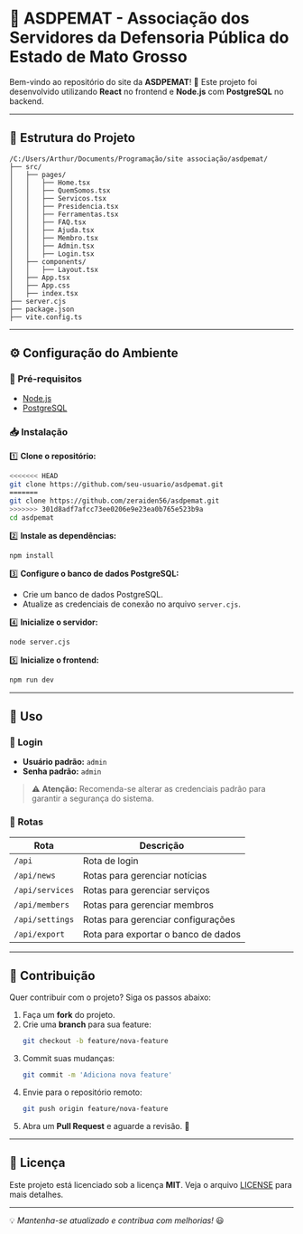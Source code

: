 # 🌟 ASDPEMAT - Associação dos Servidores da Defensoria Pública do Estado de Mato Grosso

Bem-vindo ao repositório do site da **ASDPEMAT**! 🚀
Este projeto foi desenvolvido utilizando **React** no frontend e **Node.js** com **PostgreSQL** no backend.

---

## 📂 Estrutura do Projeto

```
/C:/Users/Arthur/Documents/Programação/site associação/asdpemat/
├── src/
│   ├── pages/
│   │   ├── Home.tsx
│   │   ├── QuemSomos.tsx
│   │   ├── Servicos.tsx
│   │   ├── Presidencia.tsx
│   │   ├── Ferramentas.tsx
│   │   ├── FAQ.tsx
│   │   ├── Ajuda.tsx
│   │   ├── Membro.tsx
│   │   ├── Admin.tsx
│   │   ├── Login.tsx
│   ├── components/
│   │   ├── Layout.tsx
│   ├── App.tsx
│   ├── App.css
│   ├── index.tsx
├── server.cjs
├── package.json
├── vite.config.ts
```

---

## ⚙️ Configuração do Ambiente

### 📌 Pré-requisitos
- [Node.js](https://nodejs.org/)
- [PostgreSQL](https://www.postgresql.org/)

### 📥 Instalação

1️⃣ **Clone o repositório:**
```sh
<<<<<<< HEAD
git clone https://github.com/seu-usuario/asdpemat.git
=======
git clone https://github.com/zeraiden56/asdpemat.git
>>>>>>> 301d8adf7afcc73ee0206e9e23ea0b765e523b9a
cd asdpemat
```

2️⃣ **Instale as dependências:**
```sh
npm install
```

3️⃣ **Configure o banco de dados PostgreSQL:**
- Crie um banco de dados PostgreSQL.
- Atualize as credenciais de conexão no arquivo `server.cjs`.

4️⃣ **Inicialize o servidor:**
```sh
node server.cjs
```

5️⃣ **Inicialize o frontend:**
```sh
npm run dev
```

---

## 🚀 Uso

### 🔑 Login
- **Usuário padrão:** `admin`
- **Senha padrão:** `admin`

> ⚠️ **Atenção:** Recomenda-se alterar as credenciais padrão para garantir a segurança do sistema.

### 🔗 Rotas

| Rota | Descrição |
|------|-----------|
| `/api` | Rota de login |
| `/api/news` | Rotas para gerenciar notícias |
| `/api/services` | Rotas para gerenciar serviços |
| `/api/members` | Rotas para gerenciar membros |
| `/api/settings` | Rotas para gerenciar configurações |
| `/api/export` | Rota para exportar o banco de dados |

---

## 🤝 Contribuição

Quer contribuir com o projeto? Siga os passos abaixo:

1. Faça um **fork** do projeto.
2. Crie uma **branch** para sua feature:
   ```sh
   git checkout -b feature/nova-feature
   ```
3. Commit suas mudanças:
   ```sh
   git commit -m 'Adiciona nova feature'
   ```
4. Envie para o repositório remoto:
   ```sh
   git push origin feature/nova-feature
   ```
5. Abra um **Pull Request** e aguarde a revisão. 🚀

---

## 📜 Licença

Este projeto está licenciado sob a licença **MIT**. Veja o arquivo [LICENSE](./LICENSE) para mais detalhes.

---

💡 *Mantenha-se atualizado e contribua com melhorias!* 😃

